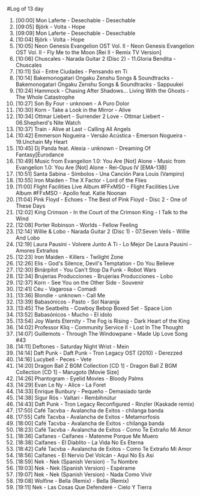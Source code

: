 #Log of 13 day

1. [00:00] Mon Laferte - Desechable - Desechable
1. [09:05] Björk - Volta - Hope
1. [09:09] Mon Laferte - Desechable - Desechable
1. [10:04] Björk - Volta - Hope
1. [10:05] Neon Genesis Evangelion OST Vol. II - Neon Genesis Evangelion OST Vol. II - Fly Me to the Moon [Rei II - Remix TV Version]
1. [10:06] Chuscales - Narada Guitar 2 (Disc 2) - 11.Gloria Bendita - Chuscales
1. [10:11] Súi - Entre Ciudades - Pensando en Ti
1. [10:14] Bakemonogatari Ongaku Zenshu Songs & Soundtracks - Bakemonogatari Ongaku Zenshu Songs & Soundtracks - Sappuukei
1. [10:24] Hammock - Chasing After Shadows... Living With the Ghosts - The Whole Catastrophe
1. [10:27] Son By Four - unknown - A Puro Dolor
1. [10:30] Korn - Take a Look in the Mirror - Alive
1. [10:34] Ottmar Liebert - Surrender 2 Love - Ottmar Liebert - 06.Shepherd's Nite Watch
1. [10:37] Train - Alive at Last - Calling All Angels
1. [10:42] Emmerson Nogueira - Versão Acústica - Emerson Nogueira - 19.Unchain My Heart
1. [10:45] Dj Panda feat. Alexia - unknown - Dreaming Of Fantasy[Eurodance
1. [10:49] Music from Evangelion 1.0: You Are [Not] Alone - Music from Evangelion 1.0: You Are [Not] Alone - Rei-Opus IV [EMA-13B]
1. [10:51] Santa Sabina - Símbolos - Una Canción Para Louis (Vampiro)
1. [10:55] Iron Maiden - The X Factor - Lord of the Flies
1. [11:00] Flight Facilities Live Album #FFxMSO - Flight Facilities Live Album #FFxMSO - Apollo feat. Katie Noonan
1. [11:04] Pink Floyd - Echoes - The Best of Pink Floyd - Disc 2 - One of These Days
1. [12:02] King Crimson - In the Court of the Crimson King - I Talk to the Wind
1. [12:08] Porter Robinson - Worlds - Fellow Feeling
1. [12:14] Willie & Lobo - Narada Guitar 2 (Disc 1) - 07.Seven Veils - Willie And Lobo
1. [12:19] Laura Pausini - Volvere Junto A Ti - Lo Mejor De Laura Pausini - Amores Extraños
1. [12:23] Iron Maiden - Killers - Twilight Zone
1. [12:26] Elis - God's Silence, Devil's Temptation - Do You Believe
1. [12:30] Binärpilot - You Can't Stop Da Funk - Robot Wars
1. [12:34] Brujerias Producciones - Brujerias Producciones - Lobo
1. [12:37] Korn - See You on the Other Side - Souvenir
1. [12:41] Céu - Vagarosa - Comadi
1. [13:36] Blondie - unknown - Call Me
1. [13:39] Babasónicos - Pasto - Sol Naranja
1. [13:45] The Seatbelts - Cowboy Bebop Boxed Set - Space Lion
1. [13:52] Babasónicos - Mucho - El idolo
1. [13:54] Joy Wants Eternity - The Fog is Rising - Dark Heart of the King
1. [14:02] Professor Kliq - Community Service II - Lost In The Thought
1. [14:07] Guillemots - Through The Windowpane - Made Up Love Song #43
1. [14:11] Deftones - Saturday Night Wrist - Mein
1. [14:14] Daft Punk - Daft Punk - Tron Legacy OST (2010) - Derezzed
1. [14:16] Lucybell - Peces - Vete
1. [14:20] Dragon Ball Z BGM Collection [CD 1] - Dragon Ball Z BGM Collection [CD 1] - Marugoto [Movie Size]
1. [14:26] Phantogram - Eyelid Movies - Bloody Palms
1. [14:29] Evan Le Ny - Alice - La Foret
1. [14:33] Enrique Bunbury - Pequeño - Demasiado tarde
1. [14:38] Sigur Rós - Valtari - Rembihnútur
1. [14:43] Daft Punk - Tron Legacy Reconfigured - Rinzler (Kaskade remix)
1. [17:50] Café Tacvba - Avalancha de Exitos - chilanga banda
1. [17:55] Café Tacvba - Avalancha de Exitos - Metamorfosis
1. [18:00] Café Tacvba - Avalancha de Exitos - chilanga banda
1. [18:23] Café Tacvba - Avalancha de Exitos - Como Te Extraño Mi Amor
1. [18:36] Caifanes - Caifanes - Matenme Porque Me Muero
1. [18:38] Caifanes - El Diablito - La Vida No Es Eterna
1. [18:42] Café Tacvba - Avalancha de Exitos - Como Te Extraño Mi Amor
1. [18:56] Caifanes - El Nervio Del Volcán - Aqui No Es Asi
1. [18:59] Nek - Nek (Spanish Version) - Tu Nombre
1. [19:03] Nek - Nek (Spanish Version) - Espérame
1. [19:07] Nek - Nek (Spanish Version) - Nada Como Vivir
1. [19:08] Wolfine - Bella (Remix) - Bella (Remix)
1. [19:11] Nek - Las Cosas Que Defenderé - Cielo Y Tierra
